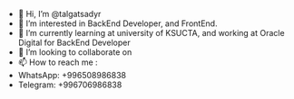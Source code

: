 - 👋 Hi, I’m @talgatsadyr
- 👀 I’m interested in BackEnd Developer, and FrontEnd.
- 🌱 I’m currently learning at university of KSUCTA, and working at Oracle Digital for BackEnd Developer
- 💞️ I’m looking to collaborate on 
- 📫 How to reach me : 
- WhatsApp: +996508986838
- Telegram: +996706986838

<!---
talgatsadyr/talgatsadyr is a ✨ special ✨ repository because its `README.md` (this file) appears on your GitHub profile.
You can click the Preview link to take a look at your changes.
--->
